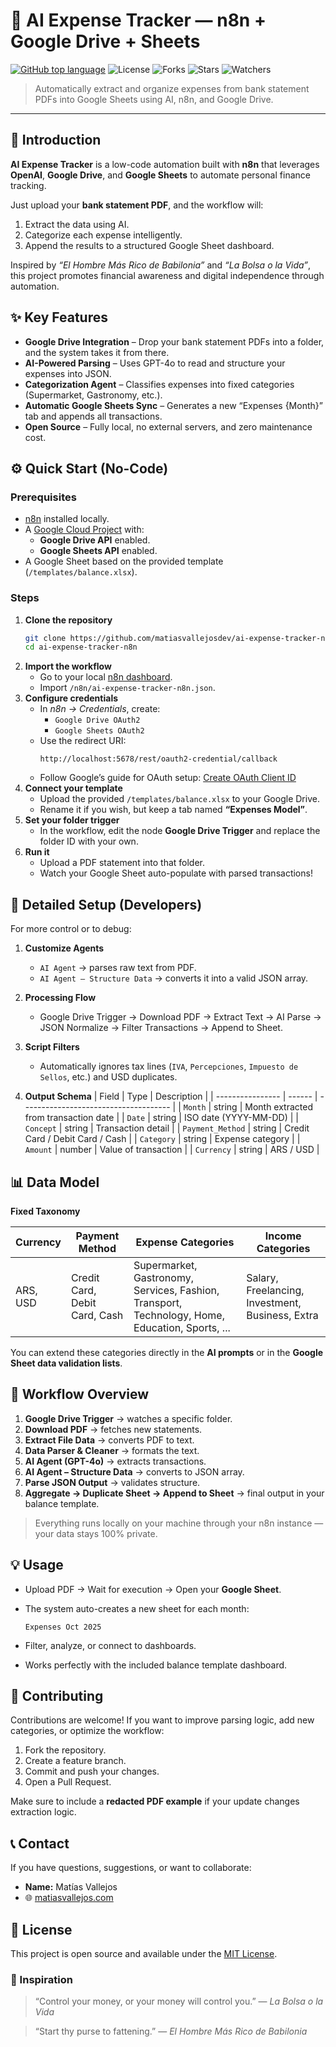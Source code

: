 # 💸 AI Expense Tracker — n8n + Google Drive + Sheets

[![GitHub top language](https://img.shields.io/github/languages/top/matiasvallejosdev/ai-expense-tracker-n8n?color=1081c2)](https://github.com/matiasvallejosdev/ai-expense-tracker-n8n/search?l=json)
![License](https://img.shields.io/github/license/matiasvallejosdev/ai-expense-tracker-n8n?label=license&logo=github&color=f80&logoColor=fff)
![Forks](https://img.shields.io/github/forks/matiasvallejosdev/ai-expense-tracker-n8n.svg)
![Stars](https://img.shields.io/github/stars/matiasvallejosdev/ai-expense-tracker-n8n.svg)
![Watchers](https://img.shields.io/github/watchers/matiasvallejosdev/ai-expense-tracker-n8n.svg)

> Automatically extract and organize expenses from bank statement PDFs into Google Sheets using AI, n8n, and Google Drive.

---

## 📘 Introduction

**AI Expense Tracker** is a low-code automation built with **n8n** that leverages **OpenAI**, **Google Drive**, and **Google Sheets** to automate personal finance tracking.

Just upload your **bank statement PDF**, and the workflow will:

1. Extract the data using AI.
2. Categorize each expense intelligently.
3. Append the results to a structured Google Sheet dashboard.

Inspired by *“El Hombre Más Rico de Babilonia”* and *“La Bolsa o la Vida”*, this project promotes financial awareness and digital independence through automation.

## ✨ Key Features

- **Google Drive Integration** – Drop your bank statement PDFs into a folder, and the system takes it from there.
- **AI-Powered Parsing** – Uses GPT-4o to read and structure your expenses into JSON.
- **Categorization Agent** – Classifies expenses into fixed categories (Supermarket, Gastronomy, etc.).
- **Automatic Google Sheets Sync** – Generates a new “Expenses {Month}” tab and appends all transactions.
- **Open Source** – Fully local, no external servers, and zero maintenance cost.

## ⚙️ Quick Start (No-Code)

### Prerequisites
- [n8n](https://n8n.io/) installed locally.
- A [Google Cloud Project](https://console.cloud.google.com/) with:
  - **Google Drive API** enabled.
  - **Google Sheets API** enabled.
- A Google Sheet based on the provided template (`/templates/balance.xlsx`).

### Steps

1. **Clone the repository**
   ```bash
   git clone https://github.com/matiasvallejosdev/ai-expense-tracker-n8n.git
   cd ai-expense-tracker-n8n
   ```
2. **Import the workflow**
   * Go to your local [n8n dashboard](http://localhost:5678).
   * Import `/n8n/ai-expense-tracker-n8n.json`.
3. **Configure credentials**
   * In *n8n → Credentials*, create:
     * `Google Drive OAuth2`
     * `Google Sheets OAuth2`
   * Use the redirect URI:
     ```
     http://localhost:5678/rest/oauth2-credential/callback
     ```
   * Follow Google’s guide for OAuth setup:
     [Create OAuth Client ID](https://developers.google.com/workspace/guides/create-credentials#oauth-client-id)
4. **Connect your template**
   * Upload the provided `/templates/balance.xlsx` to your Google Drive.
   * Rename it if you wish, but keep a tab named **“Expenses Model”**.
5. **Set your folder trigger**
   * In the workflow, edit the node **Google Drive Trigger** and replace the folder ID with your own.
6. **Run it**
   * Upload a PDF statement into that folder.
   * Watch your Google Sheet auto-populate with parsed transactions!

## 🧩 Detailed Setup (Developers)

For more control or to debug:

1. **Customize Agents**
   * `AI Agent` → parses raw text from PDF.
   * `AI Agent – Structure Data` → converts it into a valid JSON array.

2. **Processing Flow**
   * Google Drive Trigger → Download PDF → Extract Text → AI Parse → JSON Normalize → Filter Transactions → Append to Sheet.

3. **Script Filters**
   * Automatically ignores tax lines (`IVA`, `Percepciones`, `Impuesto de Sellos`, etc.) and USD duplicates.

4. **Output Schema**
   | Field            | Type   | Description                           |
   | ---------------- | ------ | ------------------------------------- |
   | `Month`          | string | Month extracted from transaction date |
   | `Date`           | string | ISO date (YYYY-MM-DD)                 |
   | `Concept`        | string | Transaction detail                    |
   | `Payment_Method` | string | Credit Card / Debit Card / Cash       |
   | `Category`       | string | Expense category                      |
   | `Amount`         | number | Value of transaction                  |
   | `Currency`       | string | ARS / USD                             |

## 📊 Data Model

**Fixed Taxonomy**

| **Currency** | **Payment Method**            | **Expense Categories**                                                                          | **Income Categories**                            |
| ------------ | ----------------------------- | ----------------------------------------------------------------------------------------------- | ------------------------------------------------ |
| ARS, USD     | Credit Card, Debit Card, Cash | Supermarket, Gastronomy, Services, Fashion, Transport, Technology, Home, Education, Sports, ... | Salary, Freelancing, Investment, Business, Extra |

You can extend these categories directly in the **AI prompts** or in the **Google Sheet data validation lists**.

## 🤖 Workflow Overview

1. **Google Drive Trigger** → watches a specific folder.
2. **Download PDF** → fetches new statements.
3. **Extract File Data** → converts PDF to text.
4. **Data Parser & Cleaner** → formats the text.
5. **AI Agent (GPT-4o)** → extracts transactions.
6. **AI Agent – Structure Data** → converts to JSON array.
7. **Parse JSON Output** → validates structure.
8. **Aggregate → Duplicate Sheet → Append to Sheet** → final output in your balance template.

> Everything runs locally on your machine through your n8n instance — your data stays 100% private.

## 💡 Usage

* Upload PDF → Wait for execution → Open your **Google Sheet**.
* The system auto-creates a new sheet for each month:

  ```
  Expenses Oct 2025
  ```
* Filter, analyze, or connect to dashboards.
* Works perfectly with the included balance template dashboard.

## 🤝 Contributing

Contributions are welcome!
If you want to improve parsing logic, add new categories, or optimize the workflow:

1. Fork the repository.
2. Create a feature branch.
3. Commit and push your changes.
4. Open a Pull Request.

Make sure to include a **redacted PDF example** if your update changes extraction logic.

## 📞 Contact

If you have questions, suggestions, or want to collaborate:

* **Name:** Matías Vallejos
* 🌐 [matiasvallejos.com](https://matiasvallejos.com/)

## 📄 License

This project is open source and available under the [MIT License](LICENSE).

### 🧠 Inspiration

> “Control your money, or your money will control you.” — *La Bolsa o la Vida*

> “Start thy purse to fattening.” — *El Hombre Más Rico de Babilonia*
